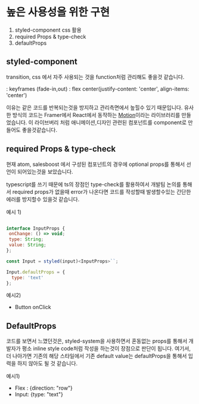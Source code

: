 # 높은 사용성을 위한 구현

1. styled-component css 활용
2. required Props & type-check
3. defaultProps

## styled-component
transition, css 에서 자주 사용되는 것을 function처럼 관리해도 좋을것 같습니다.

: keyframes (fade-in,out)
: flex center(justify-content: 'center', align-items: 'center')

이유는 같은 코드를 반복되는것을 방지하고 관리측면에서 높힐수 있기 때문입니다. 유사한 방식의 코드는 Framer에서 React에서 동작하는 [Motion](https://www.framer.com/motion/)이라는 라이브러리를 만들었습니다. 이 라이브버리 처럼 애니메이션,디자인 관련된 컴포넌트를 component로 만들어도 좋을것같습니다.

## required Props & type-check
현재 atom, salesboost 에서 구성된 컴포넌트의 경우에 optional props를 통해서 선언이 되어있는것을 보았습니다.

typescript를 쓰기 때문에 ts의 장점인 type-check를 활용하여서 개발팀 논의를 통해서 required props가 없을때 error가 나온다면 코드를 작성할때 발생할수있는 간단한 에러를 방지할수 있을것 같습니다.

예시 1)
```js

interface InputProps {
 onChange: () => void;
 type: String;
 value: String;
};

const Input = styled(input)<InputProps>``;

Input.defaultProps = {
  type: 'text'
};
```

예시2)
- Button onClick


## DefaultProps
코드를 보면서 느꼈던것은, styled-system을 사용하면서 혼동없는 props를 통해서 개발자가 평소 inline style code처럼 작성을 하는것이 장점으로 판단이 됩니다. 여기서, 더 나아가면 기존의 해당 스타일에서 기존 default value는 defaultProps을 통해서 입력을 하지 않아도 될 것 같습니다.


예시1)
- Flex : {direction: "row"}
- Input: {type: "text"}